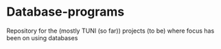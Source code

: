 # Database-programs
Repository for the (mostly TUNI (so far)) projects (to be) where focus has been on using databases
